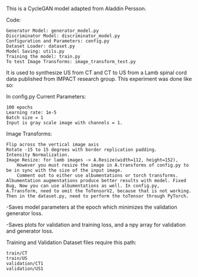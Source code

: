 This is a CycleGAN model adapted from Aladdin Persson.

Code: 
    
    Generator Model: generator_model.py
    Discriminator Model: discriminator_model.py
    Configuration and Parameters: config.py
    Dataset Loader: dataset.py
    Model Saving: utils.py
    Training the model: train.py
    To test Image Transforms: image_transform_test.py

It is used to synthesize US from CT and CT to US from a Lamb spinal cord data published from IMPACT research group.
This experiment was done like so:


In config.py
Current Parameters: 
    
    100 epochs
    Learning rate: 1e-5
    Batch size = 1
    Input is gray scale image with channels = 1.

Image Transforms: 

    Flip across the vertical image axis
    Rotate -15 to 15 degrees with border replication padding.
    Intensity Normalization. 
    Image Resize: for lamb images -> A.Resize(width=112, height=152),
        However you must resize the image in A.transforms of config.py to be in sync with the size of the input image.
        Comment out to either use albumentations or torch transforms. Albumentation augmentations produce better results with model. Fixed Bug, Now you can use albumentations as well. In config.py, A.Transform, need to omit the ToTensorV2, because that is not working. Then in the dataset.py, need to perform the toTensor through PyTorch. 



-Saves model parameters at the epoch which minimizes the validation generator loss. 

-Saves plots for validation and training loss, and a npy array for validation and generator loss.

Training and Validation Dataset files require this path: 

    train/CT
    train/US
    validation/CT1
    validation/US1


